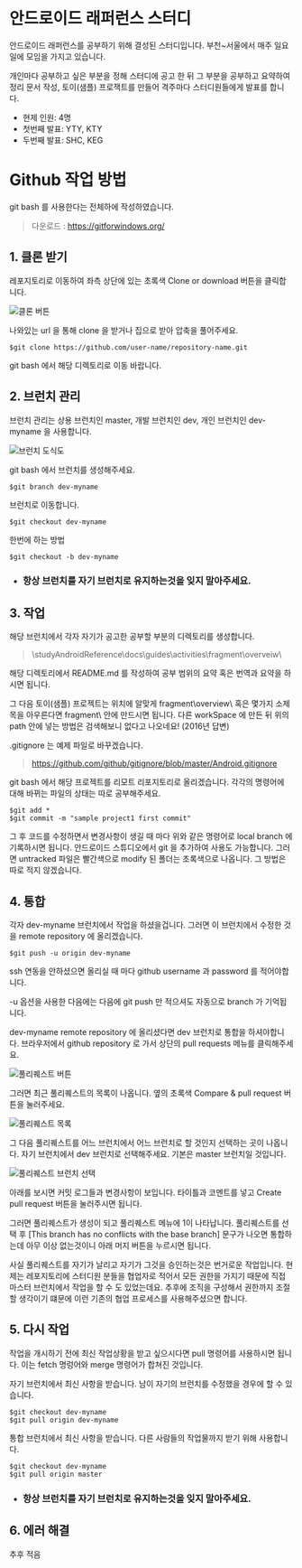 
안드로이드 래퍼런스 스터디
=

안드로이드 래퍼런스를 공부하기 위해 결성된 스터디입니다. 부천~서울에서 매주 일요일에 모임을 가지고 있습니다.

개인마다 공부하고 싶은 부분을 정해 스터디에 공고 한 뒤 그 부분을 공부하고 요약하여 정리 문서 작성, 토이(샘플) 프로잭트를 만들어 격주마다 스터디원들에게 발표를 합니다.

* 현제 인원: 4명
* 첫번째 발표: YTY, KTY
* 두번째 발표: SHC, KEG


# Github 작업 방법
git bash 를 사용한다는 전체하에 작성하였습니다.
>다운로드 : https://gitforwindows.org/

## 1. 클론 받기

레포지토리로 이동하여 좌측 상단에 있는 초록색 Clone or download 버튼을 클릭합니다.

![클론 버튼](/README.img/imgCloneBtn.PNG)

나와있는 url 을 통해 clone 을 받거나 집으로 받아 압축을 풀어주세요.

    $git clone https://github.com/user-name/repository-name.git

git bash 에서 해당 디렉토리로 이동 바랍니다.


## 2. 브런치 관리

브런치 관리는 상용 브런치인 master, 개발 브런치인 dev, 개인 브런치인 dev-myname 을 사용합니다.

![브런치 도식도](/README.img/imgBranchModel.jpg)

git bash 에서 브런치를 생성해주세요.

    $git branch dev-myname

브런치로 이동합니다.

    $git checkout dev-myname

한번에 하는 방법

    $git checkout -b dev-myname

* ### __항상 브런치를 자기 브런치로 유지하는것을 잊지 말아주세요.__


## 3. 작업

해당 브런치에서 각자 자기가 공고한 공부할 부분의 디렉토리를 생성합니다.

>\studyAndroidReference\docs\guides\activities\fragment\overveiw\

해당 디렉토리에서 README.md 를 작성하여 공부 범위의 요약 혹은 번역과 요약을 하시면 됩니다.

그 다음 토이(샘플) 프로젝트는 위치에 알맞게 fragment\overview\ 혹은 몇가지 소제목을 아우른다면 fragment\ 안에 만드시면 됩니다. 다른 workSpace 에 만든 뒤 위의 path 안에 넣는 방법은 검색해보니 없다고 나오네요! (2016년 답변)

.gitignore 는 예제 파일로 바꾸겠습니다.
>https://github.com/github/gitignore/blob/master/Android.gitignore

git bash 에서 해당 프로젝트를 리모트 리포지토리로 올리겠습니다. 각각의 명령어에 대해 바뀌는 파일의 상태는 따로 공부해주세요.

    $git add * 
    $git commit -m "sample project1 first commit" 

그 후 코드를 수정하면서 변경사항이 생길 때 마다 위와 같은 명령어로 local branch 에 기록하시면 됩니다. 안드로이드 스튜디오에서 git 을 추가하여 사용도 가능합니다. 그러면 untracked 파일은 빨간색으로 modify 된 폴더는 초록색으로 나옵니다. 그 방법은 따로 적지 않겠습니다.


## 4. 통합

각자 dev-myname 브런치에서 작업을 하셨을겁니다. 그러면 이 브런치에서 수정한 것을 remote repository 에 올리겠습니다.

    $git push -u origin dev-myname

ssh 연동을 안하셨으면 올리실 때 마다 github username 과 password 를 적어야합니다.

-u 옵션을 사용한 다음에는 다음에 git push 만 적으셔도 자동으로 branch 가 기억됩니다.

dev-myname remote repository 에 올리셨다면 dev 브런치로 통합을 하셔야합니다. 브라우저에서 github repository 로 가서 상단의 pull requests 메뉴를 클릭해주세요.

![풀리퀘스트 버튼](/README.img/imgPullRequestMenu.PNG)

그러면 최근 풀리퀘스트의 목록이 나옵니다. 옆의 초록색 Compare & pull request 버튼을 눌러주세요.

![풀리퀘스트 목록](/README.img/imgPullRequestList.PNG)

그 다음 풀리퀘스트를 어느 브런치에서 어느 브런치로 할 것인지 선택하는 곳이 나옵니다. 자기 브런치에서 dev 브런치로 선택해주세요. 기본은 master 브런치일 것입니다.

![풀리퀘스트 브런치 선택](/README.img/imgPullRequestBranchCheck.PNG)

아래를 보시면 커밋 로그들과 변경사항이 보입니다. 타이틀과 코멘트를 넣고 Create pull request 버튼을 눌러주시면 됩니다.

그러면 풀리퀘스트가 생성이 되고 풀리퀘스트 메뉴에 1이 나타납니다. 풀리퀘스트를 선택 후 [This branch has no conflicts with the base branch] 문구가 나오면 통합하는데 아무 이상 없는것이니 아래 머지 버튼을 누르시면 됩니다.

사실 풀리퀘스트를 자기가 날리고 자기가 그것을 승인하는것은 번거로운 작업입니다. 현제는 레포지토리에 스터디원 분들을 협업자로 적어서 모든 권한을 가지기 때문에 직접 마스터 브런치에서 작업을 할 수 도 있었는데요. 추후에 조직을 구성해서 권한까지 조절할 생각이기 떄문에 이런 기존의 협업 프로세스를 사용해주셨으면 합니다.


## 5. 다시 작업

작업을 개시하기 전에 최신 작업상황을 받고 싶으시다면 pull 명령어를 사용하시면 됩니다. 이는 fetch 명렁어와 merge 명령어가 합쳐진 것입니다.

자기 브런치에서 최신 사항을 받습니다. 남이 자기의 브런치를 수정했을 경우에 할 수 있습니다.

    $git checkout dev-myname
    $git pull origin dev-myname

통합 브런치에서 최신 사항을 받습니다. 다른 사람들의 작업물까지 받기 위해 사용합니다.

    $git checkout dev-myname
    $git pull origin master

* ### __항상 브런치를 자기 브런치로 유지하는것을 잊지 말아주세요.__


## 6. 에러 해결

추후 적음
